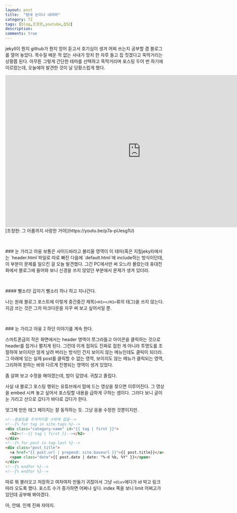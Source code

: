 ```yaml
---
layout: post
title:  "밤새 눈이나 내려라"
category: TZ
tags: [blog,조정현,youtube,잡담]
description:
comments: true
---
```

jekyll이 뭔지 github가 뭔지 얻어 듣고서 호기심이 생겨 어찌 쓰는지 공부할 겸 블로그를 열어 놓았다. 목수질 배운 적 없는 사내가 망치 한 자루 들고 집 짓겠다고 뚝딱거리는 상황쯤 된다. 아무튼 그렇게 간단한 테마를 선택하고 뚝딱거리며 포스팅 두어 번 하기에 이르렀는데, 오늘에야 발견한 것이 날 당황스럽게 했다.

<!--description-->

<div class="youtube">
  <iframe width="853" height="480" src="https://www.youtube.com/embed/p7a-pUesg1U" frameborder="0" allowfullscreen></iframe>
</div>
[조정현: 그 아픔까지 사랑한 거야](https://youtu.be/p7a-pUesg1U)

<p><br /></p>
### 눈 가리고 아웅
보통은 사이드바라고 불리울 영역이 이 테마(혹은 지킬jekyll)에서는 `header.html`파일로 따로 빠진 다음에 `default.html`에 include하는 방식이던데, 이 부분이 문제를 일으킨 걸 오늘 발견했다. 그간 PC에서만 써 오느라 몰랐는데 휴대전화에서 블로그에 들어와 보니 신경을 쓰지 않았던 부분에서 문제가 생겨 있더라.
<p><br /></p>
#### 뻘소리!
갑자기 뻘소리 하나 하고 지나간다.

나는 원래 블로그 포스트에 이렇게 중간중간 제목(`<H1></H1>`류의 태그)을 쓰지 않는다. 지금 쓰는 것은 그저 마크다운을 자꾸 써 보고 싶어서일 뿐.
<p><br /></p>
### 눈 가리고 아웅 2
하던 이야기를 계속 한다.

스마트폰급의 작은 화면에서는 header 영역이 쪼그라들고 아이콘을 클릭하는 것으로 header를 접거나 펼치게 된다. 그런데 이게 접혀도 진짜로 접힌 게 아니라 투명도를 조절하여 보이지만 않게 날려 버리는 방식인 건지 보이지 않는 메뉴인데도 클릭이 되더라. 그 아래에 있는 실제 post를 클릭할 수 없는 영역, 보이지도 않는 메뉴가 클릭되는 영역, 그리하여 원하는 바와 다르게 진행되는 영역이 생겨 있었다.

좀 살펴 보고 수정을 해야겠는데, 밤이 깊었네. 귀찮고 졸립다.

사실 내 블로그 포스팅 행위는 유튜브에서 맘에 드는 영상을 찾으면 이루어진다. 그 영상을 embed 시켜 놓고 싶어서 포스팅할 내용을 급하게 구하는 셈이다. 그러다 보니 글이 눈 가리고 산으로 갔다가 바다로 갔다가 한다.

엊그제 만든 태그 페이지는 잘 동작하는 듯. 그냥 응용 수정한 것뿐이지만.
```html
<!--중괄호를 주석처리할 수밖에 없음-->
<!--{% for tag in site.tags %}-->
<div class="category-name" id="{{ tag | first }}">
  <h2><!--{{ tag | first }}--></h2>
</div>
<!--{% for post in tag.last %}-->
<div class="post_title">
  <a href="{{ post.url | prepend: site.baseurl }}">{{ post.title}}</a>
  <span class="date">{{ post.date | date: "%-d %b, %Y" }}</span>
</div>
<!--{% endfor %}-->
<!--{% endfor %}-->
```
따로 뭐 블러오고 저장하고 여차여차 만들기 귀찮아서 그냥 `<div>`에다가 id 박고 링크 따라 오도록 했다. 포스트 수가 증가하면 어쩌나 싶다. index 쪽을 보니 limit 어쩌고가 있던데 공부해 봐야겠다.

아, 안돼. 인제 진짜 자야지.
